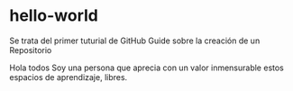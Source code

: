 # hello-world
Se trata del primer tuturial de GitHub Guide sobre la creación de un Repositorio

Hola todos
Soy una persona que aprecia con un valor inmensurable estos espacios de aprendizaje, libres.
